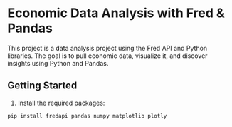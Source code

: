 # Economic Data Analysis with Fred & Pandas

This project is a data analysis project using the Fred API and Python libraries. The goal is to pull economic data, visualize it, and discover insights using Python and Pandas.

## Getting Started

1. Install the required packages:

```bash
pip install fredapi pandas numpy matplotlib plotly
